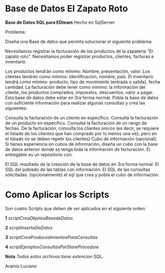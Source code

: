 # Base de Datos El Zapato Roto


**Base de Datos SQL para EDteam**
Hecho en SqlServer

Problema:

Diseña una Base de datos que permita solucionar el siguiente problema:

Necesitamos registrar la facturación de los productos de la zapatería "El zapato roto". Necesitamos poder registrar productos, clientes, facturas e inventario.

Los productos tendrán como mínimo: Nombre, presentación, valor.
Los clientes tendrán como mínimo: Identificación, nombre, país.
El inventario tendrá como mínimo: producto, tipo de movimiento (entrada o salida), fecha cantidad.
La facturación debe tener como mínimo: la información del cliente, los productos comprados,     impuestos, descuentos, valor a pagar.
Esta base de datos debe estar en 3ra forma normal.
Pobla la base de datos con suficiente información para realizar algunas consultas y crea las    siguientes:

Consulta la facturación de un cliente en específico.
Consulta la facturación de un producto en específico.
Consulta la facturación de un rango de fechas.
De la facturación, consulta los clientes únicos (es decir, se requiere el listado de los clientes   que han comprado por lo menos una vez, pero en el listado no se deben repetir los clientes)
Cubo de información (opcional): Si tienes experiencia en cubos de información, diseña un cubo con la    base de datos anterior donde se tenga toda la información de facturación.
El entregable es un repositorio con:

El SQL resultado de la creación de la base de datos en 3ra forma normal.
El SQL del poblado de las tablas con información.
El SQL de las consultas solicitadas.
(opcionalmente) el sql que crea y pobla el cubo de información.


# Como Aplicar los Scripts

Son cuatro Scripts que deben de ser aplicados en el siguiente orden:

**1**
*scriptCreaObjetosBasedeDatos*

**2**
*scriptInsertaDeDatos*

**3**
*scriptCreaProducedimientosParaConsultas*

**4**
*scriptEjemplosConsultasPorStoreProcedure*

**Nota**
*Todos estos archivos tiene extencion SQL.* 

Aramis Luciano
